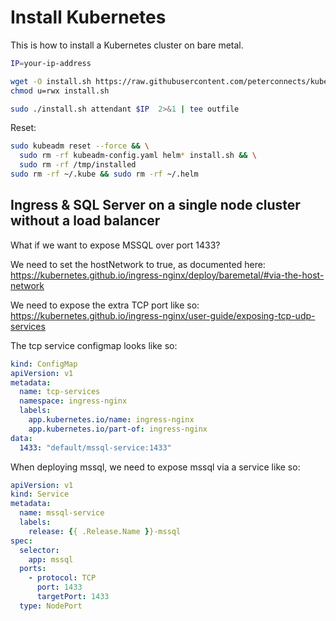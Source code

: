 # Install Kubernetes

This is how to install a Kubernetes cluster on bare metal.

```sh
IP=your-ip-address

wget -O install.sh https://raw.githubusercontent.com/peterconnects/kubernetes-scripts/master/install2.sh 
chmod u=rwx install.sh

sudo ./install.sh attendant $IP  2>&1 | tee outfile
```

Reset:

```sh
sudo kubeadm reset --force && \
  sudo rm -rf kubeadm-config.yaml helm* install.sh && \
  sudo rm -rf /tmp/installed
sudo rm -rf ~/.kube && sudo rm -rf ~/.helm
```

## Ingress & SQL Server on a single node cluster without a load balancer

What if we want to expose MSSQL over port 1433?

We need to set the hostNetwork to true, as documented here:  
https://kubernetes.github.io/ingress-nginx/deploy/baremetal/#via-the-host-network

We need to expose the extra TCP port like so:  
https://kubernetes.github.io/ingress-nginx/user-guide/exposing-tcp-udp-services

The tcp service configmap looks like so:

```yaml
kind: ConfigMap
apiVersion: v1
metadata:
  name: tcp-services
  namespace: ingress-nginx
  labels:
    app.kubernetes.io/name: ingress-nginx
    app.kubernetes.io/part-of: ingress-nginx
data:
  1433: "default/mssql-service:1433"
```

When deploying mssql, we need to expose mssql via a service like so:

```yaml
apiVersion: v1
kind: Service
metadata:
  name: mssql-service
  labels:
    release: {{ .Release.Name }}-mssql
spec:
  selector:
    app: mssql
  ports:
    - protocol: TCP
      port: 1433
      targetPort: 1433
  type: NodePort

```
